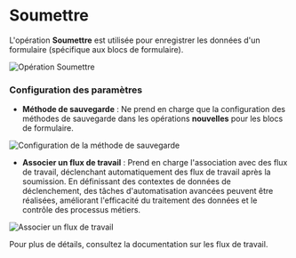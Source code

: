 # Soumettre

L'opération **Soumettre** est utilisée pour enregistrer les données d'un formulaire (spécifique aux blocs de formulaire).

![Opération Soumettre](https://static-docs.nocobase.com/a8dd8cb5a0110c35a1197eb5800a099f.png)

### Configuration des paramètres

- **Méthode de sauvegarde** : Ne prend en charge que la configuration des méthodes de sauvegarde dans les opérations **nouvelles** pour les blocs de formulaire.

![Configuration de la méthode de sauvegarde](https://static-docs.nocobase.com/25fc9b88760248e7015673b29b9487f4.png)

- **Associer un flux de travail** : Prend en charge l'association avec des flux de travail, déclenchant automatiquement des flux de travail après la soumission. En définissant des contextes de données de déclenchement, des tâches d'automatisation avancées peuvent être réalisées, améliorant l'efficacité du traitement des données et le contrôle des processus métiers.

![Associer un flux de travail](https://static-docs.nocobase.com/a77bdff33353fb155b0c919db76e0474.png)

Pour plus de détails, consultez la documentation sur les flux de travail.
